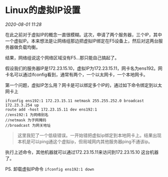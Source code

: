 # Linux的虚拟IP设置

_2020-08-01_ _11:28_

在此之前对于虚拟IP的概念一直很模糊。这次，申请了两个服务器，三个IP，其中一个虚拟IP。本来想法是让网络组那边把虚拟IP绑定在F5设备上，然后对这两台服务器做负载均衡。

结果，网络组说这个网络区域没有F5...那只能自己搞起了。

假设我们的服务器IP是172.23.15.10，虚拟IP为172.23.15.11，网卡名为ens192。网卡名可以通过ifconfig看到，通常有两个，一个以太网卡，一个本地网卡。

第一个问题，虚拟IP怎么用？网卡是可以绑定多个IP的，通过如下命令绑定到以太网卡上
```
ifconfig ens192:1 172.23.15.11 netmask 255.255.252.0 broadcast 172.23.3.254 up
route add -host 172.23.15.11 dev ens192:1
//ens192:1 为网络别名
//netmask 为子网掩码
//broadcast 为网关地址
```

> 这里我犯了一个低级错误。一开始错把虚拟ip绑定到本地网卡上。结果出现本机是可以ping通这个虚拟ip，但局域网内其他服务器ping不通该ip。

执行上述命令，其他机器就可以通过172.23.15.11来访问到172.23.15.10 这台机器了。

PS. 卸载虚拟IP命令 `ifconfig ens192:1 down`